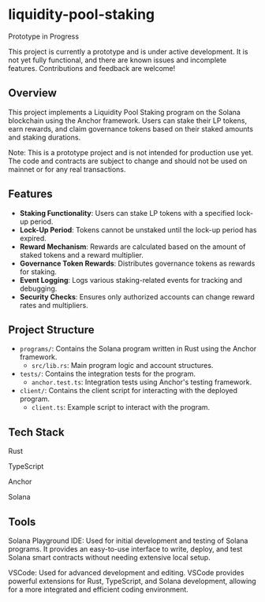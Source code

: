 # liquidity-pool-staking

Prototype in Progress

This project is currently a prototype and is under active development. It is not yet fully functional, and there are known issues and incomplete features. Contributions and feedback are welcome!

## Overview

This project implements a Liquidity Pool Staking program on the Solana blockchain using the Anchor framework. Users can stake their LP tokens, earn rewards, and claim governance tokens based on their staked amounts and staking durations.

Note: This is a prototype project and is not intended for production use yet. The code and contracts are subject to change and should not be used on mainnet or for any real transactions.



## Features

- **Staking Functionality**: Users can stake LP tokens with a specified lock-up period.
- **Lock-Up Period**: Tokens cannot be unstaked until the lock-up period has expired.
- **Reward Mechanism**: Rewards are calculated based on the amount of staked tokens and a reward multiplier.
- **Governance Token Rewards**: Distributes governance tokens as rewards for staking.
- **Event Logging**: Logs various staking-related events for tracking and debugging.
- **Security Checks**: Ensures only authorized accounts can change reward rates and multipliers.

## Project Structure

- `programs/`: Contains the Solana program written in Rust using the Anchor framework.
  - `src/lib.rs`: Main program logic and account structures.
- `tests/`: Contains the integration tests for the program.
  - `anchor.test.ts`: Integration tests using Anchor's testing framework.
- `client/`: Contains the client script for interacting with the deployed program.
  - `client.ts`: Example script to interact with the program.
 
## Tech Stack

Rust

TypeScript

Anchor

Solana

## Tools
Solana Playground IDE: Used for initial development and testing of Solana programs. It provides an easy-to-use interface to write, deploy, and test Solana smart contracts without needing extensive local setup.

VSCode: Used for advanced development and editing. VSCode provides powerful extensions for Rust, TypeScript, and Solana development, allowing for a more integrated and efficient coding environment.
